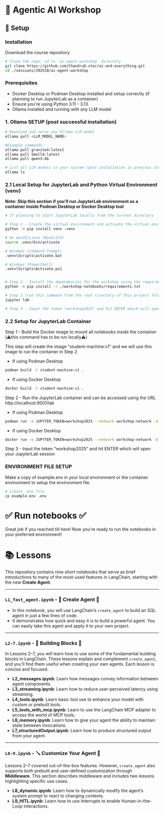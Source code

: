 # 🔗 Agentic AI Workshop 

## 🚀 Setup 

### Installation

Download the course repository

```bash
# Clone the repo, cd to 'ai-agent-workshop' directory
git clone https://github.com/ChandruD-star/ai-and-everything.git
cd ./sessions/202510/ai-agent-workshop
```

### Prerequisites

- Docker Desktop or Podman Desktop installed and setup correctly (if planning to run JupyterLab as a container)
- Ensure you're using Python 3.11 - 3.13.
- Ollama installed and running with any LLM model

### 1. Ollama SETUP (post successful installation)

```bash
# Download and serve any Ollama LLM model
ollama pull <LLM_MODEL_NAME>

#Example commands:
ollama pull granite4:latest
ollama pull Smollm:latest
ollama pull qwen3:4b

# List all LLM models in your system (post installation in previous step)
ollama ls

```

### 2.1 Local Setup for JupyterLab and Python Virtual Environment (venv)

**Note: Skip this section if you'll run JupyterLab environment as a container inside Podman Desktop or Docker Desktop tool**

```bash
# If planning to start JupyterLab locally from the current directory

# Step 1 - Create the virtual environment and activate the virtual environment as per your operating system
python -m pip install venv .venv

# On macOS/Linux (Bash/Zsh)
source .venv/bin/activate 

# Windows (Command Prompt)
.venv\Scripts\activate.bat 

# Windows (PowerShell)
.venv\Scripts\Activate.ps1 


# Step 2 - Install the dependencies for the workshop using the requirements.txt file inside the "/workshop-notebooks" directory
python -m pip install -r ./workshop-notebooks/requirements.txt

# Step 3 (run this command from the root rirectory of this project folder)
jupyter lab

# Step 4 - Input the token "workshop2025" and hit ENTER which will open your JupyterLab session

```

### 2.2 Setup for JupyterLab Container

Step 1 - Build the Docker image to mount all notebooks inside the container (⚠️this command has to be run locally⚠️)

This step will create the image "student-machine:v1" and we will use this image to run the container in Step 2

- If using Podman Desktop

```bash
podman build -t student-machine:v1 .
```
- If using Docker Desktop

```bash
docker build -t student-machine:v1 .
```

Step 2 - Run the JupyterLab container and can be accessed using the URL http://localhost:9001/lab 

- If using Podman Desktop

```bash
podman run -e JUPYTER_TOKEN=workshop2025 --network workshop-network -d --rm --name student01-9001 -e CHOWN_EXTRA=""/home/jovyan/workshop"" -e CHOWN_EXTRA_OPTS='-R' --user root -p 9001:8888 student-machine:v1
```
- If using Docker Desktop

```bash
docker run -e JUPYTER_TOKEN=workshop2025 --network workshop-network -d --rm --name student01-9001 -e CHOWN_EXTRA=""/home/jovyan/workshop"" -e CHOWN_EXTRA_OPTS='-R' --user root -p 9001:8888 student-machine:v1
```
Step 3 - Input the token "workshop2025" and hit ENTER which will open your JupyterLab session




### ENVIRONMENT FILE SETUP

Make a copy of example.env in your local environment or the container environment to setup the environment file.

```bash
# Create .env file
cp example.env .env
```

# ✅ Run notebooks ✅

Great job if you reached till here! Now you're ready to run the notebooks in your preferred environment!


# 📚 Lessons
This repository contains nine short notebooks that serve as brief introductions to many of the most-used features in LangChain, starting with the new **Create Agent**.

---

### `L1_fast_agent.ipynb` - 🤖 Create Agent 🤖
- In this notebook, you will use LangChain’s `create_agent` to build an SQL agent in just a few lines of code.  
- It demonstrates how quick and easy it is to build a powerful agent. You can easily take this agent and apply it to your own project. 

---

### `L2-7.ipynb` - 🧱 Building Blocks 🧱
In Lessons 2–7, you will learn how to use some of the fundamental building blocks in LangChain. These lessons explain and complement `create_agent`, and you’ll find them useful when creating your own agents. Each lesson is concise and focused.

- **L2_messages.ipynb**: Learn how messages convey information between agent components.  
- **L3_streaming.ipynb**: Learn how to reduce user-perceived latency using streaming.  
- **L4_tools.ipynb**: Learn basic tool use to enhance your model with custom or prebuilt tools.  
- **L5_tools_with_mcp.ipynb**: Learn to use the LangChain MCP adapter to access the world of MCP tools.  
- **L6_memory.ipynb**: Learn how to give your agent the ability to maintain state between invocations.  
- **L7_structuredOutput.ipynb**: Learn how to produce structured output from your agent.  

---

### `L8-9.ipynb` - 🪛 Customize Your Agent 🤖
Lessons 2–7 covered out-of-the-box features. However, `create_agent` also supports both prebuilt and user-defined customization through **Middleware**. This section describes middleware and includes two lessons highlighting specific use cases.

- **L8_dynamic.ipynb**: Learn how to dynamically modify the agent’s system prompt to react to changing contexts.  
- **L9_HITL.ipynb**: Learn how to use Interrupts to enable Human-in-the-Loop interactions.
